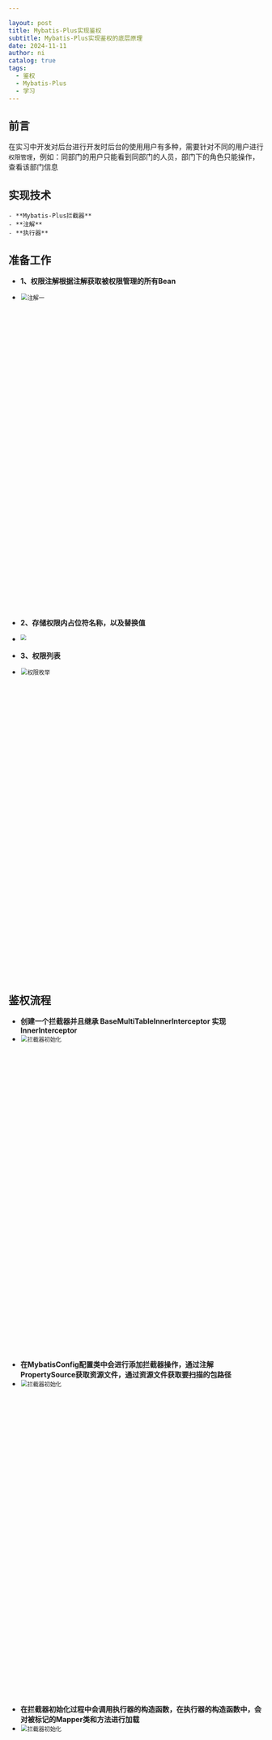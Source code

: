 ```yaml
---

layout: post
title: Mybatis-Plus实现鉴权
subtitle: Mybatis-Plus实现鉴权的底层原理
date: 2024-11-11
author: ni
catalog: true
tags:
  - 鉴权
  - Mybatis-Plus
  - 学习
---
```




## 前言

​	在实习中开发对后台进行开发时后台的使用用户有多种，需要针对不同的用户进行`权限管理`，例如：同部门的用户只能看到同部门的人员，部门下的角色只能操作，查看该部门信息

## 实现技术

	- **Mybatis-Plus拦截器**
	- **注解**
	- **执行器**

## 准备工作

- **1、权限注解根据注解获取被权限管理的所有Bean**
- <img src="https://ni-blog.oss-rg-china-mainland.aliyuncs.com/Snipaste_2024-11-11_15-39-57.png" align = "left" alt="注解一" title="注解一" style="zoom:80%; width:800px" />

-  **2、存储权限内占位符名称，以及替换值**
- <img src="https://ni-blog.oss-rg-china-mainland.aliyuncs.com/db20ff071cf1268bdea75101aab4bc5.png" align = "left" style="zoom:67%;" />
- **3、权限列表**
- <img src="https://ni-blog.oss-rg-china-mainland.aliyuncs.com/Snipaste_2024-11-11_15-44-21.png" alt="权限枚举" align="left" style="zoom:80%;width:800px" />

## 鉴权流程

- **创建一个拦截器并且继承 BaseMultiTableInnerInterceptor 实现InnerInterceptor**
- <img src="https://ni-blog.oss-rg-china-mainland.aliyuncs.com/Snipaste_2024-11-11_15-40-43.png" alt="拦截器初始化" align="left" style="zoom:80%;width:800px">
- **在MybatisConfig配置类中会进行添加拦截器操作，通过注解PropertySource获取资源文件，通过资源文件获取要扫描的包路径**
- <img src="https://ni-blog.oss-rg-china-mainland.aliyuncs.com/Snipaste_2024-11-11_16-33-06.png" alt="拦截器初始化" align="left" style="zoom:80%;width:800px">
- **在拦截器初始化过程中会调用执行器的构造函数，在执行器的构造函数中，会对被标记的Mapper类和方法进行加载**
- <img src="https://ni-blog.oss-rg-china-mainland.aliyuncs.com/Snipaste_2024-11-11_15-42-59.png" alt="拦截器初始化" align="left" style="zoom:80%;width:800px">
- **拦截器会在执行sql语句前进行设置where条件，在设置条件时就会调`执行器`的`getSqlSegment`方法**
- <img src="https://ni-blog.oss-rg-china-mainland.aliyuncs.com/Snipaste_2024-11-11_17-05-14.png" alt="拦截器初始化" align="left" style="zoom:80%;width:800px">
- **查看buildDataFilter方法**
  - **提前准备数据**
  - <img src="https://ni-blog.oss-rg-china-mainland.aliyuncs.com/Snipaste_2024-11-11_17-12-13.png" alt="拦截器初始化" align="left" style="zoom:80%;width:800px">
  - **进行填充，返回条件**
  - <img src="https://ni-blog.oss-rg-china-mainland.aliyuncs.com/Snipaste_2024-11-11_17-18-20.png" alt="拦截器初始化" align="left" style="zoom:80%;width:800px">
  - **最后根据开头的joinStr去掉开头多的OR或者AND返回完整sql条件**

## 小结

​	**灵活使用拦截器对方法进行拦截，拦截后通过获取标签对象中的值获取条件语句中需要的值，也可以通过对Service的Bean创建名称，执行指定方法获取需要的值进行填充**

## 个人看法

​	**个人认为还可以做的更加灵活，现在这个枚举类规定不够灵活，可以将其创建在数据中，在登录的时候可以进行查询权限，加入到loginUser的用户信息缓存中**





